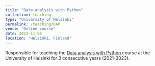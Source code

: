 ```yaml
---
title: "Data analysis with Python"
collection: teaching
type: "University of Helsinki"
permalink: /teaching/DAP
venue: "Online course"
date: 2023-11-05
location: "Helsinki, Finland"
---
```


Responsible for teaching the [Data analysis with Python](https://courses.mooc.fi/org/uh-cs/courses/data-analysis-with-python-2024-2025) course at the University of Helsinki for 3 consecutive years (2021-2023).
